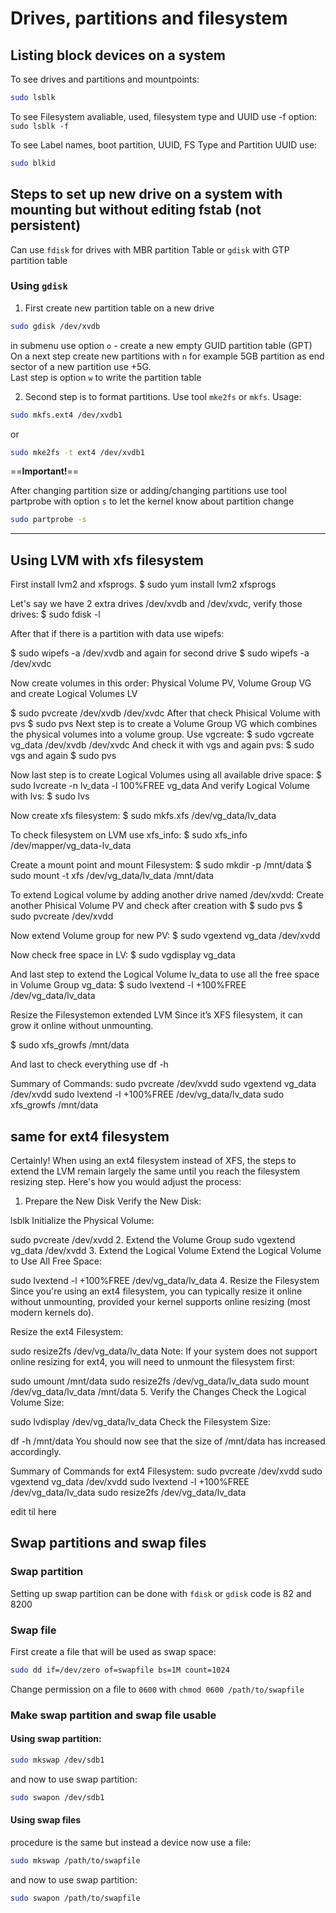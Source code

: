 # Drives, partitions and filesystem

## Listing block devices on a system

To see drives and partitions and mountpoints:
```bash
sudo lsblk
```
To see Filesystem avaliable, used, filesystem type and UUID use -f option: `sudo lsblk -f`

To see Label names, boot partition, UUID, FS Type and Partition UUID use:

```sh
sudo blkid
```

## Steps to set up new drive on a system with mounting but without editing fstab (not persistent)

Can use `fdisk` for drives with MBR partition Table or `gdisk` with GTP partition table

### Using `gdisk`
1. First create new partition table on a new drive
```sh
sudo gdisk /dev/xvdb
```
in submenu use option `o` - create a new empty GUID partition table (GPT)  
On a next step create new partitions with `n` for example 5GB partition as end sector of a new partition use +5G.  
Last step is option `w` to write the partition table

2. Second step is to format partitions.
Use tool `mke2fs` or `mkfs`. Usage:
```sh
sudo mkfs.ext4 /dev/xvdb1
```
or
```sh
sudo mke2fs -t ext4 /dev/xvdb1
```

==**Important!**==

After changing partition size or adding/changing partitions use tool partprobe with option `s` to let the kernel know about partition change
```sh
sudo partprobe -s
```


--------------------


## Using LVM with xfs filesystem

First install lvm2 and xfsprogs.
$ sudo yum install lvm2 xfsprogs

Let's say we have 2 extra drives /dev/xvdb and /dev/xvdc, verify those drives:
$ sudo fdisk -l

After that if there is a partition with data use wipefs:

$ sudo wipefs -a /dev/xvdb and again for second drive
$ sudo wipefs -a /dev/xvdc

Now create volumes in this order: Physical Volume PV, Volume Group VG and create Logical Volumes LV

$ sudo pvcreate /dev/xvdb /dev/xvdc
After that check Phisical Volume with pvs
$ sudo pvs
Next step is to create a Volume Group VG which combines the physical volumes into a volume group. Use vgcreate:
$ sudo vgcreate vg_data /dev/xvdb /dev/xvdc
And check it with vgs and again pvs:
$ sudo vgs and again $ sudo pvs

Now last step is to create Logical Volumes using all available drive space:
$ sudo lvcreate -n lv_data -l 100%FREE vg_data
And verify Logical Volume with lvs:
$ sudo lvs

Now create xfs filesystem:
$ sudo mkfs.xfs /dev/vg_data/lv_data 

To check filesystem on LVM use xfs_info:
$ sudo xfs_info /dev/mapper/vg_data-lv_data

Create a mount point and mount Filesystem:
$ sudo mkdir -p /mnt/data
$ sudo mount -t xfs /dev/vg_data/lv_data /mnt/data


To extend Logical volume by adding another drive named /dev/xvdd:
Create another Phisical Volume PV and check after creation with $ sudo pvs
$ sudo pvcreate /dev/xvdd

Now extend Volume group for new PV:
$ sudo vgextend vg_data /dev/xvdd

Now check free space in LV:
$ sudo vgdisplay vg_data

And last step to extend the Logical Volume lv_data to use all the free space in Volume Group vg_data:
$ sudo lvextend -l +100%FREE /dev/vg_data/lv_data


Resize the Filesystemon extended LVM
Since it’s XFS filesystem, it can grow it online without unmounting.

$ sudo xfs_growfs /mnt/data

And last to check everything use df -h

Summary of Commands:
sudo pvcreate /dev/xvdd
sudo vgextend vg_data /dev/xvdd
sudo lvextend -l +100%FREE /dev/vg_data/lv_data
sudo xfs_growfs /mnt/data


## same for ext4 filesystem

Certainly! When using an ext4 filesystem instead of XFS, the steps to extend the LVM remain largely the same until you reach the filesystem resizing step. Here's how you would adjust the process:

1. Prepare the New Disk
Verify the New Disk:

lsblk
Initialize the Physical Volume:

sudo pvcreate /dev/xvdd
2. Extend the Volume Group
sudo vgextend vg_data /dev/xvdd
3. Extend the Logical Volume
Extend the Logical Volume to Use All Free Space:

sudo lvextend -l +100%FREE /dev/vg_data/lv_data
4. Resize the Filesystem
Since you're using an ext4 filesystem, you can typically resize it online without unmounting, provided your kernel supports online resizing (most modern kernels do).

Resize the ext4 Filesystem:

sudo resize2fs /dev/vg_data/lv_data
Note: If your system does not support online resizing for ext4, you will need to unmount the filesystem first:

sudo umount /mnt/data
sudo resize2fs /dev/vg_data/lv_data
sudo mount /dev/vg_data/lv_data /mnt/data
5. Verify the Changes
Check the Logical Volume Size:

sudo lvdisplay /dev/vg_data/lv_data
Check the Filesystem Size:

df -h /mnt/data
You should now see that the size of /mnt/data has increased accordingly.

Summary of Commands for ext4 Filesystem:
sudo pvcreate /dev/xvdd
sudo vgextend vg_data /dev/xvdd
sudo lvextend -l +100%FREE /dev/vg_data/lv_data
sudo resize2fs /dev/vg_data/lv_data

edit til here

## Swap partitions and swap files

### Swap partition

Setting up swap partition can be done with `fdisk` or `gdisk` code is 82 and 8200

### Swap file

First create a file that will be used as swap space:
```sh
sudo dd if=/dev/zero of=swapfile bs=1M count=1024
```
Change permission on a file to `0600` with `chmod 0600 /path/to/swapfile`

### Make swap partition and swap file usable

#### Using swap partition:

```sh
sudo mkswap /dev/sdb1
```
and now to use swap partition:

```sh
sudo swapon /dev/sdb1
```
#### Using swap files

procedure is the same but instead a device now use a file:

```sh
sudo mkswap /path/to/swapfile
```
and now to use swap partition:

```sh
sudo swapon /path/to/swapfile
```
